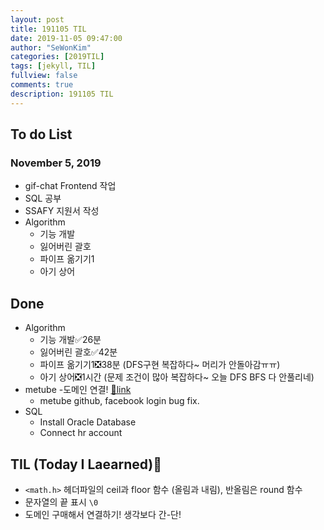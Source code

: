 ```yaml
---
layout: post
title: 191105 TIL
date: 2019-11-05 09:47:00
author: "SeWonKim"
categories: [2019TIL]
tags: [jekyll, TIL]
fullview: false
comments: true
description: 191105 TIL
---
```


## To do List

### November 5, 2019

- gif-chat Frontend 작업
- SQL 공부
- SSAFY 지원서 작성
- Algorithm
    - 기능 개발
    - 잃어버린 괄호
    - 파이프 옮기기1
    - 아기 상어


## Done

- Algorithm
    - 기능 개발✅26분
    - 잃어버린 괄호✅42분
    - 파이프 옮기기1❎38분 (DFS구현 복잡하다~ 머리가 안돌아감ㅠㅠ)
    - 아기 상어❎1시간 (문제 조건이 많아 복잡하다~ 오늘 DFS BFS 다 안풀리네)
- metube 
    -도메인 연결! [🔗link](www.metube.online)
    - metube github, facebook login bug fix.
- SQL
    - Install Oracle Database 
    - Connect hr account

## TIL (Today I Laearned)🤔
- `<math.h>` 헤더파일의 ceil과 floor 함수 (올림과 내림), 반올림은 round 함수
- 문자열의 끝 표시 `\0`
- 도메인 구매해서 연결하기! 생각보다 간-단!
